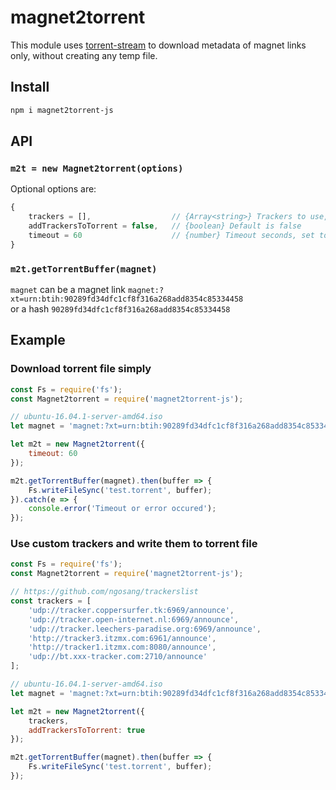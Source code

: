 # magnet2torrent

This module uses [torrent-stream](https://www.npmjs.com/package/torrent-stream) to download metadata of magnet links only, without creating any temp file.

## Install

```bash
npm i magnet2torrent-js
```

## API

### `m2t = new Magnet2torrent(options)`

Optional options are:

```javascript
{
    trackers = [],                  // {Array<string>} Trackers to use, default is []
    addTrackersToTorrent = false,   // {boolean} Default is false
    timeout = 60                    // {number} Timeout seconds, set to 0 will disable, default is 0
}
```

### `m2t.getTorrentBuffer(magnet)`

`magnet` can be a magnet link `magnet:?xt=urn:btih:90289fd34dfc1cf8f316a268add8354c85334458`  
or a hash `90289fd34dfc1cf8f316a268add8354c85334458`

## Example

### Download torrent file simply

```javascript
const Fs = require('fs');
const Magnet2torrent = require('magnet2torrent-js');

// ubuntu-16.04.1-server-amd64.iso
let magnet = 'magnet:?xt=urn:btih:90289fd34dfc1cf8f316a268add8354c85334458';

let m2t = new Magnet2torrent({
    timeout: 60
});

m2t.getTorrentBuffer(magnet).then(buffer => {
    Fs.writeFileSync('test.torrent', buffer);
}).catch(e => {
    console.error('Timeout or error occured');
});
```

### Use custom trackers and write them to torrent file

```javascript
const Fs = require('fs');
const Magnet2torrent = require('magnet2torrent-js');

// https://github.com/ngosang/trackerslist
const trackers = [
    'udp://tracker.coppersurfer.tk:6969/announce',
    'udp://tracker.open-internet.nl:6969/announce',
    'udp://tracker.leechers-paradise.org:6969/announce',
    'http://tracker3.itzmx.com:6961/announce',
    'http://tracker1.itzmx.com:8080/announce',
    'udp://bt.xxx-tracker.com:2710/announce'
];

// ubuntu-16.04.1-server-amd64.iso
let magnet = 'magnet:?xt=urn:btih:90289fd34dfc1cf8f316a268add8354c85334458';

let m2t = new Magnet2torrent({
    trackers,
    addTrackersToTorrent: true
});

m2t.getTorrentBuffer(magnet).then(buffer => {
    Fs.writeFileSync('test.torrent', buffer);
});
```

